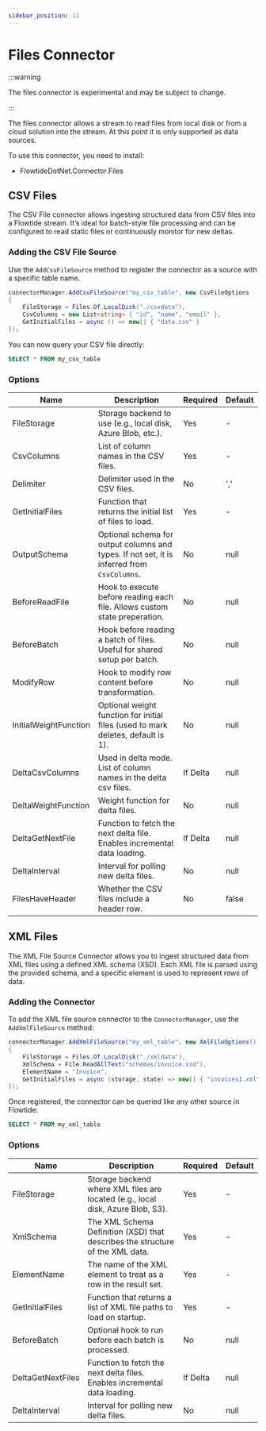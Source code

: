 ```yaml
---
sidebar_position: 11
---
```


# Files Connector

:::warning

The files connector is experimental and may be subject to change.

:::

The files connector allows a stream to read files from local disk or from a cloud solution into the stream. At this point it is only supported as data sources.

To use this connector, you need to install:

* FlowtideDotNet.Connector.Files

## CSV Files

The CSV File connector allows ingesting structured data from CSV files into a Flowtide stream. It’s ideal for batch-style file processing and can be configured to read static files or continuously monitor for new deltas.

### Adding the CSV File Source

Use the `AddCsvFileSource` method to register the connector as a source with a specific table name.


```csharp
connectorManager.AddCsvFileSource("my_csv_table", new CsvFileOptions
{
    FileStorage = Files.Of.LocalDisk("./csvdata"),
    CsvColumns = new List<string> { "id", "name", "email" },
    GetInitialFiles = async () => new[] { "data.csv" }
});
```

You can now query your CSV file directly:

```sql
SELECT * FROM my_csv_table
```

### Options

| Name                  | Description                                                                                 | Required | Default |
| --------------------- | ------------------------------------------------------------------------------------------- | -------- | ------- |
| FileStorage           | Storage backend to use (e.g., local disk, Azure Blob, etc.).                                | Yes      | -       |
| CsvColumns            | List of column names in the CSV files.                                                      | Yes      | -       |
| Delimiter             | Delimiter used in the CSV files.                                                            | No       | ','     |
| GetInitialFiles       | Function that returns the initial list of files to load.                                    | Yes      | -       |
| OutputSchema          | Optional schema for output columns and types. If not set, it is inferred from `CsvColumns`. | No       | null    |
| BeforeReadFile        | Hook to execute before reading each file. Allows custom state preperation.                  | No       | null    |
| BeforeBatch           | Hook before reading a batch of files. Useful for shared setup per batch.                    | No       | null    |
| ModifyRow             | Hook to modify row content before transformation.                                           | No       | null    |
| InitialWeightFunction | Optional weight function for initial files (used to mark deletes, default is 1).            | No       | null    |
| DeltaCsvColumns       | Used in delta mode. List of column names in the delta csv files.                            | If Delta | null    |
| DeltaWeightFunction   | Weight function for delta files.                                                            | No       | null    |
| DeltaGetNextFile      | Function to fetch the next delta file. Enables incremental data loading.                    | If Delta | null    |
| DeltaInterval         | Interval for polling new delta files.                                                       | No       | null    |
| FilesHaveHeader       | Whether the CSV files include a header row.                                                 | No       | false   |


## XML Files

The XML File Source Connector allows you to ingest structured data from XML files using a defined XML schema (XSD). Each XML file is parsed using the provided schema, and a specific element is used to represent rows of data.

### Adding the Connector

To add the XML file source connector to the `ConnectorManager`, use the `AddXmlFileSource` method:

```csharp
connectorManager.AddXmlFileSource("my_xml_table", new XmlFileOptions()
{
    FileStorage = Files.Of.LocalDisk("./xmldata"),
    XmlSchema = File.ReadAllText("schemas/invoice.xsd"),
    ElementName = "Invoice",
    GetInitialFiles = async (storage, state) => new[] { "invoices1.xml", "invoices2.xml" }
});
```

Once registered, the connector can be queried like any other source in Flowtide:

```sql
SELECT * FROM my_xml_table
```

### Options

| Name              | Description                                                                     | Required | Default |
| ----------------- | ------------------------------------------------------------------------------- | -------- | ------- |
| FileStorage       | Storage backend where XML files are located (e.g., local disk, Azure Blob, S3). | Yes      | -       |
| XmlSchema         | The XML Schema Definition (XSD) that describes the structure of the XML data.   | Yes      | -       |
| ElementName       | The name of the XML element to treat as a row in the result set.                | Yes      | -       |
| GetInitialFiles   | Function that returns a list of XML file paths to load on startup.              | Yes      | -       |
| BeforeBatch       | Optional hook to run before each batch is processed.                            | No       | null    |
| DeltaGetNextFiles | Function to fetch the next delta files. Enables incremental data loading.       | If Delta | null    |
| DeltaInterval     | Interval for polling new delta files.                                           | No       | null    |
